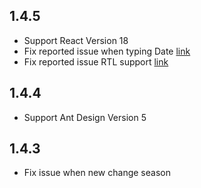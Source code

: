 ## 1.4.5
- Support React Version 18
- Fix reported issue when typing Date [link](https://github.com/mr-mohamadmhz/antd-jalali-plus/issues/4)
- Fix reported issue RTL support [link](https://github.com/mr-mohamadmhz/antd-jalali-plus/issues/6)

## 1.4.4
- Support Ant Design Version 5

## 1.4.3
- Fix issue when new change season
